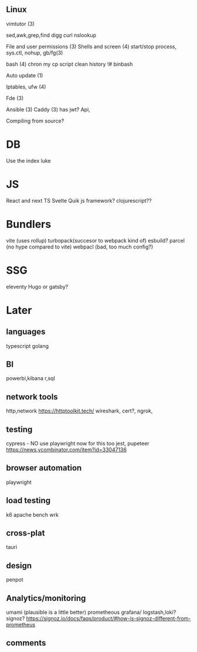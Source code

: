 ## Linux
vimtutor (3)

sed,awk,grep,find
digg curl nslookup

File and user permissions (3)
Shells and screen (4)
start/stop process, sys.ctl, nohup, gb/fg(3)

bash (4)
    chron my cp script
    clean history
    !# binbash

Auto update (1)

Iptables, ufw (4)

Fde (3)

Ansible (3)
Caddy (3) 
has jwt? Api, 

Compiling from source? 



# DB
Use the index luke
# JS 
React and next 
TS
Svelte
Quik js framework?
clojurescript??

# Bundlers
vite (uses rollup)
turbopack(succesor to webpack kind of)
esbuild?
parcel (no hype compared to vite)
webpacl (bad, too much config?)

# SSG
eleventy
Hugo or gatsby?


# Later
## languages
typescript
golang

## BI
powerbi,kibana
r,sql

## network tools
http,network
https://httptoolkit.tech/
wireshark, cert?, ngrok,

## testing
cypress - NO use playwright now for this too
jest, pupeteer
https://news.ycombinator.com/item?id=33047136

## browser automation
playwright

## load testing
k6
apache bench
wrk

## cross-plat
tauri

## design
penpot

## Analytics/monitoring
umami (plausible is a little better)
prometheous grafana/
logstash,loki?
signoz?
https://signoz.io/docs/faqs/product/#how-is-signoz-different-from-prometheus

## comments


